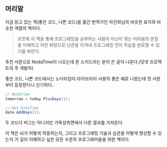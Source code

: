 ## 머리말

지금 읽고 있는 책(좋은 코드, 나쁜 코드)을 옮긴 번역가인 차건회님의 비슷한 표지와 비슷한 계열의 책이다.  

> 모쪼록 이 책을 통해 프로그래밍을 공부하는 사람이 자신이 겪는 어려움의 본질을 이해하고 이런 바탕으로 난관을 이겨내 프로그래밍 언어 학습을 완료할 수 있기를 바란다.  

추천 서문으로 NodaTime이 나오는데 존 스키드라는 분이 쓴 글이 나온다.(닷넷 프로젝트의 주 개발자)

좋은 코드, 나쁜 코드에서는 노다타임이 라이브러리 사용의 좋은 예로 나왔는데 첫 서문부터 등장한다니 신기하다..  

```cs
// NodaTime
tomorrow = today.PlusDays(1);
```

```cs
//.Net DateTime
date.AddDays(1);
```

두 코드다 버그는 아니지만 가독성측면에서 다른 결과를 가져온다.  

이 책은 뇌가 어떻게 작동하는지, 그리고 프로그래밍 기술과 습관을 어떻게 향상할 수 있는지 거 깊이 이해하고 싶은 모든 수준의 프로그래머들을 위한 책이다.  

